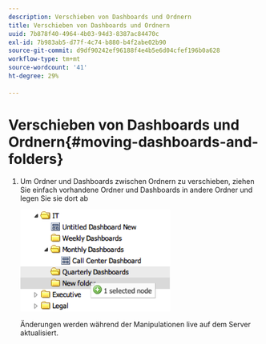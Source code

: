 ```yaml
---
description: Verschieben von Dashboards und Ordnern
title: Verschieben von Dashboards und Ordnern
uuid: 7b878f40-4964-4b03-94d3-8387ac84470c
exl-id: 7b983ab5-d77f-4c74-b880-b4f2abe02b90
source-git-commit: d9df90242ef96188f4e4b5e6d04cfef196b0a628
workflow-type: tm+mt
source-wordcount: '41'
ht-degree: 29%

---
```


# Verschieben von Dashboards und Ordnern{#moving-dashboards-and-folders}

1. Um Ordner und Dashboards zwischen Ordnern zu verschieben, ziehen Sie einfach vorhandene Ordner und Dashboards in andere Ordner und legen Sie sie dort ab

   ![](assets/move_folder.png)

   Änderungen werden während der Manipulationen live auf dem Server aktualisiert.

